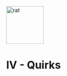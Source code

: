 <img src="https://github.com/kalebvonburris/Arrata-TTRPG/blob/main/rat.png" alt="rat" width="100"/>

# IV - Quirks
